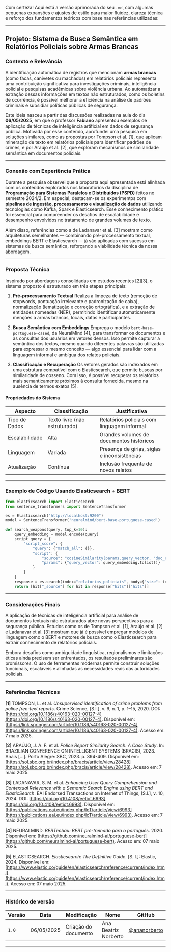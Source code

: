 Com certeza! Aqui está a versão aprimorada do seu `.md`, com algumas pequenas expansões e ajustes de estilo para maior fluidez, clareza técnica e reforço dos fundamentos teóricos com base nas referências utilizadas:

---

## Projeto: Sistema de Busca Semântica em Relatórios Policiais sobre Armas Brancas

### Contexto e Relevância

A identificação automática de registros que mencionam **armas brancas** (como facas, canivetes ou machados) em relatórios policiais representa uma contribuição significativa para investigações criminais, inteligência policial e pesquisas acadêmicas sobre violência urbana. Ao automatizar a extração dessas informações em textos não estruturados, como os boletins de ocorrência, é possível melhorar a eficiência na análise de padrões criminais e subsidiar políticas públicas de segurança.

Este ideia nasceu a partir das discussões realizadas na aula do dia **06/05/2025**, em que o professor **Fabiano** apresentou exemplos de aplicação de técnicas de inteligência artificial em dados de segurança pública. Motivada por esse conteúdo, aprofundei uma pesquisa em soluções similares, como as propostas por Tompson et al. \[1], que aplicam mineração de texto em relatórios policiais para identificar padrões de crimes, e por Araújo et al. \[2], que exploram mecanismos de similaridade semântica em documentos policiais.

---

### Conexão com Experiência Prática

Durante a pesquisa observei que a proposta aqui apresentada está alinhada com os conteúdos explorados nos laboratórios da disciplina de **Programação para Sistemas Paralelos e Distribuídos (PSPD)** feitos  no semestre 2024/2. Em especial, destacam-se os experimentos com **pipelines de ingestão, processamento e visualização de dados** utilizando tecnologias como Kafka, Spark e Elasticsearch. Esse conhecimento prático foi essencial para compreender os desafios de escalabilidade e desempenho envolvidos no tratamento de grandes volumes de texto.

Além disso, referências como a de Ladanavar et al. \[3] mostram como arquiteturas semelhantes — combinando pré-processamento textual, embeddings BERT e Elasticsearch — já são aplicadas com sucesso em sistemas de busca semântica, reforçando a viabilidade técnica da nossa abordagem.

---

### Proposta Técnica

Inspirado por abordagens consolidadas em estudos recentes \[2]\[3], o sistema proposto é estruturado em três etapas principais:

1. **Pré-processamento Textual**
   Realiza a limpeza de texto (remoção de stopwords, pontuação irrelevante e padronização de caixa), normalização (lematização e correção ortográfica), e a extração de entidades nomeadas (NER), permitindo identificar automaticamente menções a armas brancas, locais, datas e participantes.

2. **Busca Semântica com Embeddings**
   Emprega o modelo `bert-base-portuguese-cased`, da NeuralMind \[4], para transformar os documentos e as consultas dos usuários em vetores densos. Isso permite capturar a semântica dos textos, mesmo quando diferentes palavras são utilizadas para expressar o mesmo conceito — algo essencial para lidar com a linguagem informal e ambígua dos relatos policiais.

3. **Classificação e Recuperação**
   Os vetores gerados são indexados em uma estrutura compatível com o Elasticsearch, que permite buscas por similaridade de cosseno. Com isso, é possível recuperar os relatórios mais semanticamente próximos à consulta fornecida, mesmo na ausência de termos exatos \[5].

#### Propriedades do Sistema

| Aspecto        | Classificação                 | Justificativa                                |
| -------------- | ----------------------------- | -------------------------------------------- |
| Tipo de Dados  | Texto livre (não estruturado) | Relatórios policiais com linguagem informal  |
| Escalabilidade | Alta                          | Grandes volumes de documentos históricos     |
| Linguagem      | Variada                       | Presença de gírias, siglas e inconsistências |
| Atualização    | Contínua                      | Inclusão frequente de novos relatos          |

---

### Exemplo de Código Usando Elasticsearch + BERT

```python
from elasticsearch import Elasticsearch
from sentence_transformers import SentenceTransformer

es = Elasticsearch("http://localhost:9200")
model = SentenceTransformer('neuralmind/bert-base-portuguese-cased')

def search_weapons(query, top_k=10):
    query_embedding = model.encode(query)
    script_query = {
        "script_score": {
            "query": {"match_all": {}},
            "script": {
                "source": "cosineSimilarity(params.query_vector, 'doc_embedding') + 1.0",
                "params": {"query_vector": query_embedding.tolist()}
            }
        }
    }
    response = es.search(index="relatorios_policiais", body={"size": top_k, "query": script_query})
    return [hit["_source"] for hit in response["hits"]["hits"]]
```

---

### Considerações Finais

A aplicação de técnicas de inteligência artificial para análise de documentos textuais não estruturados abre novas perspectivas para a segurança pública. Estudos como os de Tompson et al. \[1], Araújo et al. \[2] e Ladanavar et al. \[3] mostram que já é possível empregar modelos de linguagem como o BERT e motores de busca como o Elasticsearch para extrair conhecimento de relatórios policiais.

Embora desafios como ambiguidade linguística, regionalismos e limitações éticas ainda precisem ser enfrentados, os resultados preliminares são promissores. O uso de ferramentas modernas permite construir soluções funcionais, escaláveis e alinhadas às necessidades reais das autoridades policiais.

---

### Referências Técnicas

**\[1]** TOMPSON, L. et al. *Unsupervised identification of crime problems from police free-text reports*. Crime Science, \[S.l.], v. 9, n. 1, p. 1–15, 2020. DOI: [https://doi.org/10.1186/s40163-020-00127-4](https://doi.org/10.1186/s40163-020-00127-4). Disponível em: [https://link.springer.com/article/10.1186/s40163-020-00127-4](https://link.springer.com/article/10.1186/s40163-020-00127-4). Acesso em: 7 maio 2025.

**\[2]** ARAÚJO, J. A. F. et al. *Police Report Similarity Search: A Case Study*. In: BRAZILIAN CONFERENCE ON INTELLIGENT SYSTEMS (BRACIS), 2023. Anais \[...]. Porto Alegre: SBC, 2023. p. 394-409. Disponível em: [https://sol.sbc.org.br/index.php/bracis/article/view/28428](https://sol.sbc.org.br/index.php/bracis/article/view/28428). Acesso em: 7 maio 2025.

**\[3]** LADANAVAR, S. M. et al. *Enhancing User Query Comprehension and Contextual Relevance with a Semantic Search Engine using BERT and ElasticSearch*. EAI Endorsed Transactions on Internet of Things, \[S.l.], v. 10, 2024. DOI: [https://doi.org/10.4108/eetiot.6993](https://doi.org/10.4108/eetiot.6993). Disponível em: [https://publications.eai.eu/index.php/IoT/article/view/6993](https://publications.eai.eu/index.php/IoT/article/view/6993). Acesso em: 7 maio 2025.

**\[4]** NEURALMIND. *BERTimbau: BERT pré-treinado para o português*. 2020. Disponível em: [https://github.com/neuralmind-ai/portuguese-bert](https://github.com/neuralmind-ai/portuguese-bert). Acesso em: 07 maio 2025.

**\[5]** ELASTICSEARCH. *Elasticsearch: The Definitive Guide*. \[S. l.]: Elastic, 2024. Disponível em: [https://www.elastic.co/guide/en/elasticsearch/reference/current/index.html](https://www.elastic.co/guide/en/elasticsearch/reference/current/index.html). Acesso em: 07 maio 2025.

---

### Histórico de versão

| Versão | Data       | Modificação          | Nome                 | GitHub                                         |
| ------ | ---------- | -------------------- | -------------------- | ---------------------------------------------- |
| `1.0`  | 06/05/2025 | Criação do documento | Ana Beatriz Norberto | [@ananorberto](https://github.com/ananorberto) |

---
